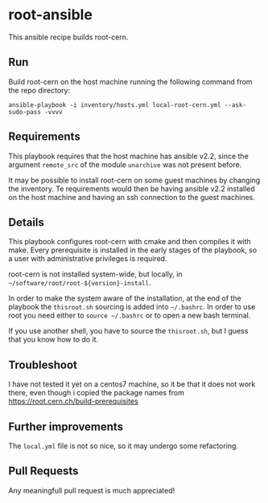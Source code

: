 # root-ansible

This ansible recipe builds root-cern.

## Run

Build root-cern on the host machine running the following command from the repo directory:

    ansible-playbook -i inventory/hosts.yml local-root-cern.yml --ask-sudo-pass -vvvv

## Requirements

This playbook requires that the host machine has ansible v2.2, since the argument `remote_src` of the module `unarchive` was not present before.

It may be possible to install root-cern on some guest machines by changing the inventory. Te requirements would then be having ansible v2.2 installed on the host machine and having an ssh connection to the guest machines.

## Details

This playbook configures root-cern with cmake and then compiles it with make. Every prerequisite is installed in the early stages of the playbook, so a user with administrative privileges is required.

root-cern is not installed system-wide, but locally, in `~/software/root/root-${version}-install`. 

In order to make the system aware of the installation, at the end of the playbook the `thisroot.sh` sourcing is added into `~/.bashrc`. In order to use root you need either to `source ~/.bashrc` or to open a new bash terminal. 

If you use another shell, you have to source the `thisroot.sh`, but I guess that you know how to do it.

## Troubleshoot

I have not tested it yet on a centos7 machine, so it be that it does not work there, even though i copied the package names from https://root.cern.ch/build-prerequisites

## Further improvements

The `local.yml` file is not so nice, so it may undergo some refactoring.

## Pull Requests

Any meaningfull pull request is much appreciated!
